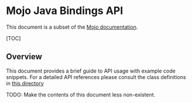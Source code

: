 # Mojo Java Bindings API
This document is a subset of the [Mojo documentation](/mojo).

[TOC]

## Overview

This document provides a brief guide to API usage with example code snippets.
For a detailed API references please consult the class definitions in
[this directory](https://cs.chromium.org/chromium/src/mojo/public/java/bindings/src/org/chromium/mojo/bindings/)

TODO: Make the contents of this document less non-existent.
